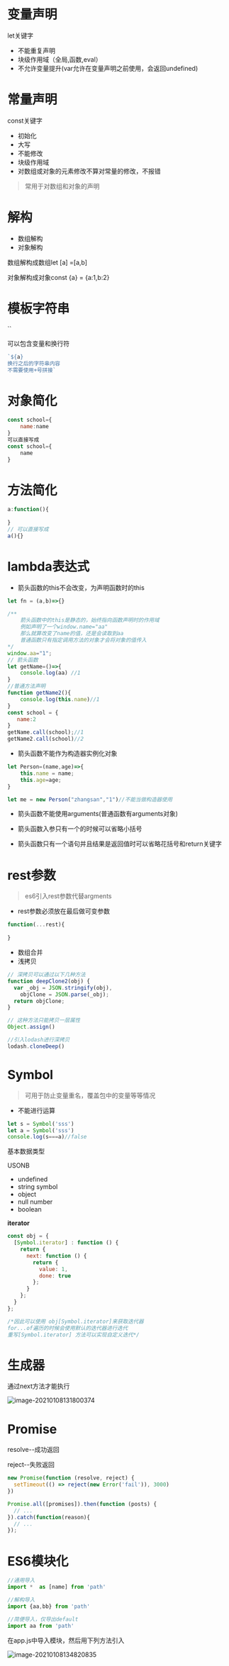 # 变量声明

let关键字

- 不能重复声明
- 块级作用域（全局,函数,eval）
- 不允许变量提升(var允许在变量声明之前使用，会返回undefined)

# 常量声明

const关键字

- 初始化
- 大写
- 不能修改
- 块级作用域
- 对数组或对象的元素修改不算对常量的修改，不报错

> 常用于对数组和对象的声明

# 解构

- 数组解构
- 对象解构

数组解构成数组let [a] =[a,b]

对象解构成对象const {a} = {a:1,b:2}

# 模板字符串

``

可以包含变量和换行符

```js
`${a}
换行之后的字符串内容
不需要使用+号拼接`
```

# 对象简化

```javascript
const school={
    name:name
}
可以直接写成
const school={
    name
}
```

# 方法简化 

```javascript
a:function(){
    
}
// 可以直接写成
a(){}
```

# lambda表达式

- 箭头函数的this不会改变，为声明函数时的this

```javascript
let fn = (a,b)=>{}

/**
    箭头函数中的this是静态的，始终指向函数声明时的作用域
    例如声明了一个window.name="aa"
    那么就算改变了name的值，还是会读取到aa
    普通函数只有指定调用方法的对象才会将对象的值传入
*/
window.aa="1";
// 箭头函数
let getName=()=>{
    console.log(aa) //1
}
//普通方法声明
function getName2(){
    console.log(this.name)//1
}
const school = {
   name:2 
}
getName.call(school);//1
getName2.call(school)//2
```

- 箭头函数不能作为构造器实例化对象

```javascript
let Person=(name,age)=>{
    this.name = name;
    this.age=age;
}

let me = new Person("zhangsan","1")//不能当做构造器使用
```

- 箭头函数不能使用arguments(普通函数有arguments对象)

- 箭头函数入参只有一个的时候可以省略小括号
- 箭头函数只有一个语句并且结果是返回值时可以省略花括号和return关键字

# rest参数

>  es6引入rest参数代替argments 

- rest参数必须放在最后做可变参数

```javascript
function(...rest){
    
}
```

- 数组合并
- 浅拷贝

```javascript
// 深拷贝可以通过以下几种方法
function deepClone2(obj) {
  var _obj = JSON.stringify(obj),
    objClone = JSON.parse(_obj);
  return objClone;
}

// 这种方法只能拷贝一层属性
Object.assign()

//引入lodash进行深拷贝
lodash.cloneDeep()
```



# Symbol

> 可用于防止变量重名，覆盖包中的变量等等情况

- 不能进行运算

```javascript
let s = Symbol('sss')
let a = Symbol('sss')
console.log(s===a)//false		
```

基本数据类型

USONB

- undefined
- string symbol
- object
- null number
- boolean

**iterator**

```javascript
const obj = {
  [Symbol.iterator] : function () {
    return {
      next: function () {
        return {
          value: 1,
          done: true
        };
      }
    };
  }
};

/*因此可以使用 obj[Symbol.iterator]来获取迭代器
for...of遍历的时候会使用默认的迭代器进行迭代
重写[Symbol.iterator] 方法可以实现自定义迭代*/
```

# 生成器

通过next方法才能执行

![image-20210108131800374](E:\github\fuckJava\笔记\前端\es6.assets\image-20210108131800374.png)

# Promise

resolve--成功返回

reject--失败返回

```javascript
new Promise(function (resolve, reject) {
  setTimeout(() => reject(new Error('fail')), 3000)
})
```

```javascript
Promise.all([promises]).then(function (posts) {
  // ...
}).catch(function(reason){
  // ...
});
```

# ES6模块化

```javascript
//通用导入
import *  as [name] from 'path'

//解构导入
import {aa,bb} from 'path'

//简便导入，仅导出default
import aa from 'path'
```

在app.js中导入模块，然后用下列方法引入

![image-20210108134820835](E:\github\fuckJava\笔记\前端\es6.assets\image-20210108134820835.png)

